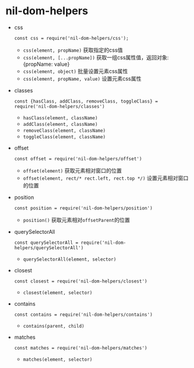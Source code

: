 # nil-dom-helpers


- css

    `const css = require('nil-dom-helpers/css');`

    - `css(element, propName)` 获取指定的css值
    - `css(element, [...propName])`  获取一组css属性值，返回对象: {propName: value}
    - `css(element, object)` 批量设置元素css属性
    - `css(element, propName, value)` 设置元素css属性

- classes

    `const {hasClass, addClass, removeClass, toggleClass} = require('nil-dom-helpers/classes')`

    - `hasClass(element, className)` 
    - `addClass(element, className)`
    - `removeClass(element, className)`
    - `toggleClass(element, className)`

- offset

    `const offset = require('nil-dom-helpers/offset')`

    - `offset(element)` 获取元素相对窗口的位置
    - `offset(element, rect/* rect.left, rect.top */)` 设置元素相对窗口的位置

- position

    `const position = require('nil-dom-helpers/position')`
    
    - `position()` 获取元素相对`offsetParent`的位置

- querySelectorAll

    `const querySelectorAll = require('nil-dom-helpers/querySelectorAll')`

    - `querySelectorAll(element, selector)`

- closest

   `const closest = require('nil-dom-helpers/closest')`

    - `closest(element, selector)`
 
- contains

   `const contains = require('nil-dom-helpers/contains')`

    - `contains(parent, child)`

- matches

    `const matches = require('nil-dom-helpers/matches')`

    - `matches(element, selector)`